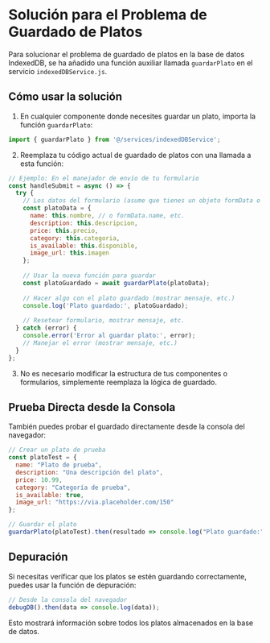 # Solución para el Problema de Guardado de Platos

Para solucionar el problema de guardado de platos en la base de datos IndexedDB, se ha añadido una función auxiliar llamada `guardarPlato` en el servicio `indexedDBService.js`.

## Cómo usar la solución

1. En cualquier componente donde necesites guardar un plato, importa la función `guardarPlato`:

```javascript
import { guardarPlato } from '@/services/indexedDBService';
```

2. Reemplaza tu código actual de guardado de platos con una llamada a esta función:

```javascript
// Ejemplo: En el manejador de envío de tu formulario
const handleSubmit = async () => {
  try {
    // Los datos del formulario (asume que tienes un objeto formData o similar)
    const platoData = {
      name: this.nombre, // o formData.name, etc.
      description: this.descripcion,
      price: this.precio,
      category: this.categoria,
      is_available: this.disponible,
      image_url: this.imagen
    };
    
    // Usar la nueva función para guardar
    const platoGuardado = await guardarPlato(platoData);
    
    // Hacer algo con el plato guardado (mostrar mensaje, etc.)
    console.log('Plato guardado:', platoGuardado);
    
    // Resetear formulario, mostrar mensaje, etc.
  } catch (error) {
    console.error('Error al guardar plato:', error);
    // Manejar el error (mostrar mensaje, etc.)
  }
};
```

3. No es necesario modificar la estructura de tus componentes o formularios, simplemente reemplaza la lógica de guardado.

## Prueba Directa desde la Consola

También puedes probar el guardado directamente desde la consola del navegador:

```javascript
// Crear un plato de prueba
const platoTest = {
  name: "Plato de prueba",
  description: "Una descripción del plato",
  price: 10.99,
  category: "Categoría de prueba",
  is_available: true,
  image_url: "https://via.placeholder.com/150"
};

// Guardar el plato
guardarPlato(platoTest).then(resultado => console.log("Plato guardado:", resultado));
```

## Depuración

Si necesitas verificar que los platos se estén guardando correctamente, puedes usar la función de depuración:

```javascript
// Desde la consola del navegador
debugDB().then(data => console.log(data));
```

Esto mostrará información sobre todos los platos almacenados en la base de datos.
